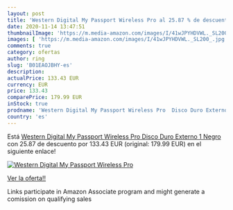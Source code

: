 ```yaml
---
layout: post
title: 'Western Digital My Passport Wireless Pro al 25.87 % de descuento'
date: 2020-11-14 13:47:51
thumbnailImage: 'https://m.media-amazon.com/images/I/41wJPYHDVWL._SL200_.jpg'
images: [ 'https://m.media-amazon.com/images/I/41wJPYHDVWL._SL200_.jpg' ]
comments: true
category: ofertas
author: ring
slug: 'B01EAOJBHY-es'
description:
actualPrice: 133.43 EUR
currency: EUR
price: 133.43
comparePrice: 179.99 EUR
inStock: true
prodname: 'Western Digital My Passport Wireless Pro  Disco Duro Externo  1  Negro'
country: 'es'
---
```


Está [Western Digital My Passport Wireless Pro  Disco Duro Externo  1  Negro](https://www.amazon.es/dp/B01EAOJBHY/?tag=tolees-21) con 25.87 de descuento por 133.43 EUR (original: 179.99 EUR) en el siguiente enlace!

[![Western Digital My Passport Wireless Pro](https://m.media-amazon.com/images/I/41wJPYHDVWL._SL200_.jpg)](https://www.amazon.es/dp/B01EAOJBHY/?tag=tolees-21)

[Ver la oferta!!](https://www.amazon.es/dp/B01EAOJBHY/?tag=tolees-21)

Links participate in Amazon Associate program and might generate a comission on qualifying sales


